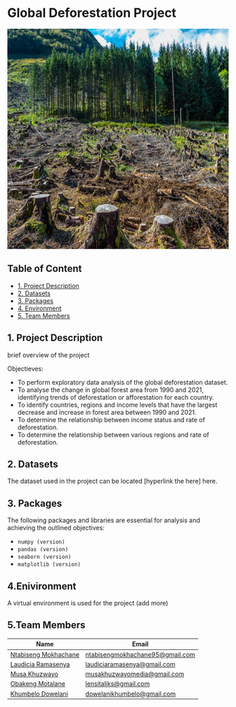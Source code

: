 # Global Deforestation Project

<div id="Deforestation_image", align="center">
  <img src="Deforestation_image.jpg" width="700" height="500" alt=""/>
</div>


## Table of Content

* [1. Project Description](#project-description)
* [2. Datasets](#dataset)
* [3. Packages](#packages)
* [4. Environment](#environment)
* [5. Team Members](#team-members)


## 1. Project Description <a class="anchor" id="project-description"></a>

brief overview of the project

Objectieves:
* To perform exploratory data analysis of the global deforestation dataset.
* To analyse the change in global forest area from 1990 and 2021, identifying trends of deforestation or afforestation for each country.
* To identify countries, regions and income levels that have the largest decrease and increase in forest area between 1990 and 2021.
* To determine the relationship between income status and rate of deforestation.
* To determine the relationship between various regions and rate of deforestation.


## 2. Datasets <a class="anchor" id="dataset"></a>

The dataset used in the project can be located [hyperlink the here] here.

## 3. Packages <a class="anchor" id="packages"></a>


The following packages and libraries are essential for analysis and achieving the outlined objectives:

+ `numpy (version)`
+ `pandas (version)`
+ `seaborn (version)`
+ `matplotlib (version)`


## 4.Enivironment <a class="anchor" id="environment"></a>


A virtual environment is used for the project (add more)

## 5.Team Members <a class="anchor" id="team-members"></a>

| Name                                                                                        |  Email              
|---------------------------------------------------------------------------------------------|--------------------             
| [Ntabiseng Mokhachane]()                                                                    | ntabisengmokhachane95@gmail.com
| [Laudicia Ramasenya]()                                                                      | laudiciaramasenya@gmail.com
| [Musa Khuzwayo]()                                                                           | musakhuzwayomedia@gmail.com
| [Obakeng Motalane]()                                                                        | lensitaliks@gmail.com
| [Khumbelo Dowelani]()                                                                       | dowelanikhumbelo@gmail.com